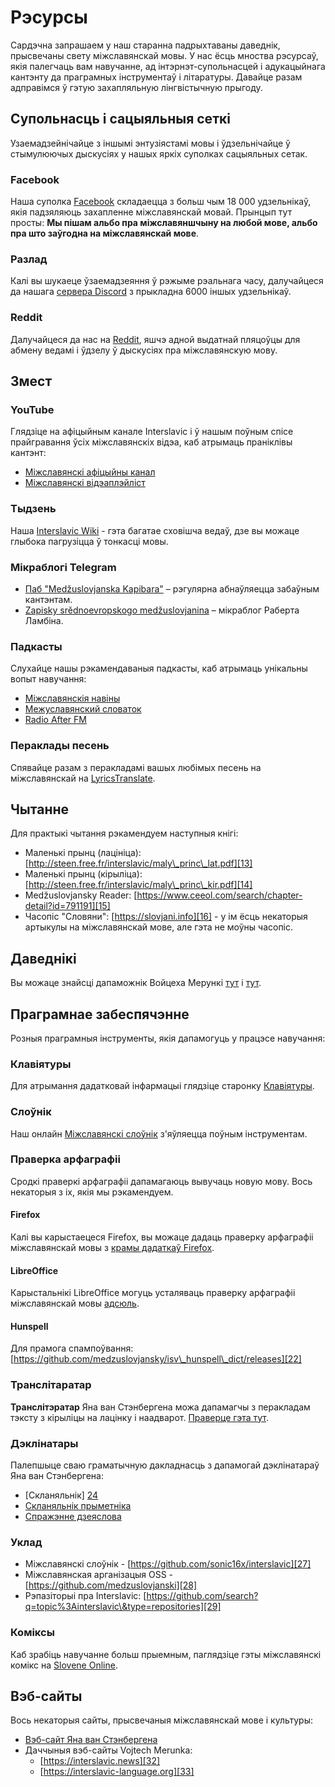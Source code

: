 

# Рэсурсы

Сардэчна запрашаем у наш старанна падрыхтаваны даведнік, прысвечаны свету міжславянскай мовы. У нас ёсць мноства рэсурсаў, якія палегчаць вам навучанне, ад інтэрнэт-супольнасцей і адукацыйнага кантэнту да праграмных інструментаў і літаратуры. Давайце разам адправімся ў гэтую захапляльную лінгвістычную прыгоду.

## Супольнасць і сацыяльныя сеткі

Узаемадзейнічайце з іншымі энтузіястамі мовы і ўдзельнічайце ў стымулюючых дыскусіях у нашых яркіх суполках сацыяльных сетак.

### Facebook

Наша суполка [Facebook][1] складаецца з больш чым 18 000 удзельнікаў, якія падзяляюць захапленне міжславянскай мовай. Прынцып тут просты: **Мы пішам альбо пра міжславяншчыну на любой мове, альбо пра што заўгодна на міжславянскай мове**.

### Разлад

Калі вы шукаеце ўзаемадзеяння ў рэжыме рэальнага часу, далучайцеся да нашага [сервера Discord][2] з прыкладна 6000 іншых удзельнікаў.

### Reddit

Далучайцеся да нас на [Reddit][3], яшчэ адной выдатнай пляцоўцы для абмену ведамі і ўдзелу ў дыскусіях пра міжславянскую мову.

## Змест

### YouTube

Глядзіце на афіцыйным канале Interslavic і ў нашым поўным спісе прайгравання ўсіх міжславянскіх відэа, каб атрымаць праніклівы кантэнт:

- [Міжславянскі афіцыйны канал][4]
- [Міжславянскі відэаплэйліст][5]

### Тыдзень

Наша [Interslavic Wiki][6] - гэта багатае сховішча ведаў, дзе вы можаце глыбока пагрузіцца ў тонкасці мовы.

### Мікраблогі Telegram

- [Паб "Medžuslovjanska Kapibara"][7] – рэгулярна абнаўляецца забаўным кантэнтам.
- [Zapisky srědnoevropskogo medžuslovjanina][8] – мікраблог Раберта Ламбіна.

### Падкасты

Слухайце нашы рэкамендаваныя падкасты, каб атрымаць унікальны вопыт навучання:

- [Міжславянскія навіны][9]
- [Межуславянский словаток][10]
- [Radio After FM][11]

### Пераклады песень

Спявайце разам з перакладамі вашых любімых песень на міжславянскай на [LyricsTranslate][12].

## Чытанне

Для практыкі чытання рэкамендуем наступныя кнігі:

- Маленькі прынц (лацініца): [http://steen.free.fr/interslavic/maly\_princ\_lat.pdf][13]
- Маленькі прынц (кірыліца): [http://steen.free.fr/interslavic/maly\_princ\_kir.pdf][14]
- Medžuslovjansky Reader: [https://www.ceeol.com/search/chapter-detail?id=791191][15]
- Часопіс "Словяни": [https://slovjani.info][16] - у ім ёсць некаторыя артыкулы на міжславянскай мове, але гэта не моўны часопіс.

## Даведнікі

Вы можаце знайсці дапаможнік Войцеха Мерункі [тут][17] і [тут][15].

## Праграмнае забеспячэнне

Розныя праграмныя інструменты, якія дапамогуць у працэсе навучання:

### Клавіятуры

Для атрымання дадатковай інфармацыі глядзіце старонку [Клавіятуры][18].

### Слоўнік

Наш онлайн [Міжславянскі слоўнік][19] з'яўляецца поўным інструментам.

### Праверка арфаграфіі

Сродкі праверкі арфаграфіі дапамагаюць вывучаць новую мову. Вось некаторыя з іх, якія мы рэкамендуем.

#### Firefox

Калі вы карыстаецеся Firefox, вы можаце дадаць праверку арфаграфіі міжславянскай мовы з [крамы дадаткаў Firefox][20].

#### LibreOffice

Карыстальнікі LibreOffice могуць усталяваць праверку арфаграфіі міжславянскай мовы [адсюль][21].

#### Hunspell

Для прамога спампоўвання: [https://github.com/medzuslovjansky/isv\_hunspell\_dict/releases][22]

### Транслітаратар

**Транслітэратар** Яна ван Стэнбергена можа дапамагчы з перакладам тэксту з кірыліцы на лацінку і наадварот. [Праверце гэта тут][23].

### Дэклінатары

Палепшыце сваю граматычную дакладнасць з дапамогай дэклінатараў Яна ван Стэнбергена:

- [Скланяльнік] [24]
- [Скланяльнік прыметніка][25]
- [Спражэнне дзеяслова][26]

### Уклад

- Міжславянскі слоўнік - [https://github.com/sonic16x/interslavic][27]
- Міжславянская арганізацыя OSS - [https://github.com/medzuslovjanski][28]
- Рэпазіторыі пра Interslavic: [https://github.com/search?q=topic%3Ainterslavic\&type=repositories][29]

### Коміксы

Каб зрабіць навучанне больш прыемным, паглядзіце гэты міжславянскі комікс на [Slovene Online][30].

## Вэб-сайты

Вось некаторыя сайты, прысвечаныя міжславянскай мове і культуры:

- [Вэб-сайт Яна ван Стэнбергена][31]
- Даччыныя вэб-сайты Vojtech Merunka:
  - [https://interslavic.news][32]
  - [https://interslavic-language.org][33]

[1]: https://www.facebook.com/groups/interslavic

[2]: https://discord.com/invite/n3saqm27QW

[3]: https://www.reddit.com/r/interslavic/

[4]: https://www.youtube.com/channel/UCShYXuD2TyJlYd9UWUUiYiA

[5]: https://www.youtube.com/playlist?list=PLT_X5HnKrXoiL3a5oK9Tv977JI8ijvFNM

[6]: https://isv.miraheze.org/

[7]: https://t.me/interslavicthings

[8]: https://t.me/zapiskysm

[9]: https://interslavic.news/podkast

[10]: https://linktr.ee/medzuslovjansky.slovotok

[11]: https://tyflonet.com/siciliano/arhiv/

[12]: https://lyricstranslate.com/language/interslavic

[13]: http://steen.free.fr/interslavic/maly_princ_lat.pdf

[14]: http://steen.free.fr/interslavic/maly_princ_kir.pdf

[15]: https://www.ceeol.com/search/chapter-detail?id=791191

[16]: https://slovjani.info

[17]: https://www.patro.cz/interslavic-zonal-constructed-language/

[18]: ./keyboards.md

[19]: https://interslavic-dictionary.com/

[20]: https://addons.mozilla.org/en-US/firefox/addon/interslavic-spellcheck/

[21]: https://extensions.libreoffice.org/en/extensions/show/15995

[22]: https://github.com/medzuslovjansky/isv_hunspell_dict/releases

[23]: http://steen.free.fr/interslavic/transliterator.html

[24]: http://steen.free.fr/interslavic/declinator.html

[25]: http://steen.free.fr/interslavic/adjectivator.html

[26]: http://steen.free.fr/interslavic/conjugator.html

[27]: https://github.com/sonic16x/interslavic

[28]: https://github.com/medzuslovjansky

[29]: https://github.com/search?q=topic%3Ainterslavic&type=repositories

[30]: https://slovene.online/animation/1.0/msl/index.html

[31]: http://steen.free.fr/interslavic

[32]: https://interslavic.news

[33]: https://interslavic-language.org

